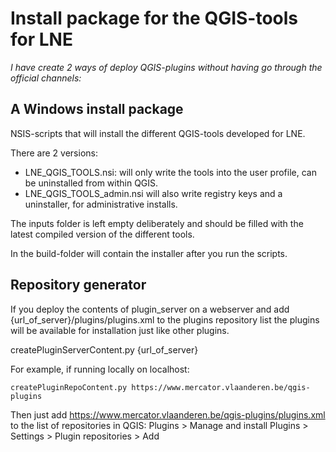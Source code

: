 
Install package for the QGIS-tools for LNE
====

*I have create 2 ways of deploy QGIS-plugins without having go through the official channels:*

A Windows install package
----

NSIS-scripts that will install the different QGIS-tools developed for LNE.

There are 2 versions:
- LNE_QGIS_TOOLS.nsi: will only write the tools into the user profile, can be uninstalled from within QGIS.
- LNE_QGIS_TOOLS_admin.nsi will also write registry keys and a uninstaller, for administrative installs.

The inputs folder is left empty deliberately and should be filled with the latest compiled version of the different tools.  

In the build-folder will contain the installer after you run the scripts.


Repository generator
----

If you deploy the contents of plugin_server on a webserver and add {url_of_server}/plugins/plugins.xml to the plugins repository list the plugins will be available for installation just like other plugins. 

createPluginServerContent.py {url_of_server}    
    
For example, if running locally on localhost:


    createPluginRepoContent.py https://www.mercator.vlaanderen.be/qgis-plugins 
   
Then just add https://www.mercator.vlaanderen.be/qgis-plugins/plugins.xml to the list of repositories in QGIS:
Plugins > Manage and install Plugins > Settings > Plugin repositories > Add
